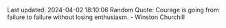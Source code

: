 Last updated: 2024-04-02 18:10:06
Random Quote: Courage is going from failure to failure without losing enthusiasm. - Winston Churchill